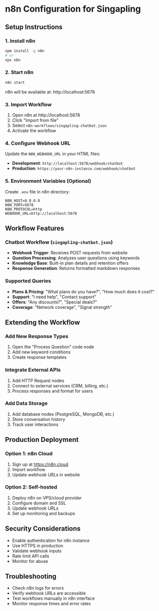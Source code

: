 # n8n Configuration for Singapling

## Setup Instructions

### 1. Install n8n
```bash
npm install -g n8n
# or
npx n8n
```

### 2. Start n8n
```bash
n8n start
```
n8n will be available at: http://localhost:5678

### 3. Import Workflow
1. Open n8n at http://localhost:5678
2. Click "Import from file" 
3. Select `n8n-workflows/singapling-chatbot.json`
4. Activate the workflow

### 4. Configure Webhook URL
Update the `N8N_WEBHOOK_URL` in your HTML files:
- **Development**: `http://localhost:5678/webhook/chatbot`
- **Production**: `https://your-n8n-instance.com/webhook/chatbot`

### 5. Environment Variables (Optional)
Create `.env` file in n8n directory:
```
N8N_HOST=0.0.0.0
N8N_PORT=5678
N8N_PROTOCOL=http
WEBHOOK_URL=http://localhost:5678
```

## Workflow Features

### Chatbot Workflow (`singapling-chatbot.json`)
- **Webhook Trigger**: Receives POST requests from website
- **Question Processing**: Analyzes user questions using keywords
- **Knowledge Base**: Built-in plan details and retention offers
- **Response Generation**: Returns formatted markdown responses

### Supported Queries
- **Plans & Pricing**: "What plans do you have?", "How much does it cost?"
- **Support**: "I need help", "Contact support"
- **Offers**: "Any discounts?", "Special deals?"
- **Coverage**: "Network coverage", "Signal strength"

## Extending the Workflow

### Add New Response Types
1. Open the "Process Question" code node
2. Add new keyword conditions
3. Create response templates

### Integrate External APIs
1. Add HTTP Request nodes
2. Connect to external services (CRM, billing, etc.)
3. Process responses and format for users

### Add Data Storage
1. Add database nodes (PostgreSQL, MongoDB, etc.)
2. Store conversation history
3. Track user interactions

## Production Deployment

### Option 1: n8n Cloud
1. Sign up at https://n8n.cloud
2. Import workflow
3. Update webhook URLs in website

### Option 2: Self-hosted
1. Deploy n8n on VPS/cloud provider
2. Configure domain and SSL
3. Update webhook URLs
4. Set up monitoring and backups

## Security Considerations
- Enable authentication for n8n instance
- Use HTTPS in production
- Validate webhook inputs
- Rate limit API calls
- Monitor for abuse

## Troubleshooting
- Check n8n logs for errors
- Verify webhook URLs are accessible
- Test workflows manually in n8n interface
- Monitor response times and error rates